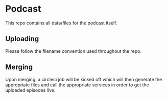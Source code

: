 # Podcast
This repo contains all data/files for the podcast itself.

## Uploading
Please follow the filename convention used throughout the repo.

## Merging
Upon merging, a circleci job will be kicked off which will then generate the appropriate files and call the appropriate services in order to get the uploaded episodes live.
